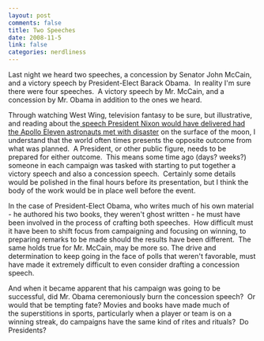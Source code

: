 ```yaml
--- 
layout: post
comments: false
title: Two Speeches
date: 2008-11-5
link: false
categories: nerdliness
---
```

Last night we heard two speeches, a concession by Senator John McCain, and a victory speech by President-Elect Barack Obama.  In reality I'm sure there were four speeches.  A victory speech by Mr. McCain, and a concession by Mr. Obama in addition to the ones we heard.

Through watching West Wing, television fantasy to be sure, but illustrative, and reading about the<a title="In Event of Moon Disaster" href="http://en.wikisource.org/wiki/In_Event_of_Moon_Disaster"> speech President Nixon would have delivered had the Apollo Eleven astronauts met with disaster</a> on the surface of the moon, I understand that the world often times presents the opposite outcome from what was planned.  A President, or other public figure, needs to be prepared for either outcome.  This means some time ago (days? weeks?) someone in each campaign was tasked with starting to put together a victory speech and also a concession speech.  Certainly some details would be polished in the final hours before its presentation, but I think the body of the work would be in place well before the event.

In the case of President-Elect Obama, who writes much of his own material - he authored his two books, they weren't ghost written - he must have been involved in the process of crafting both speeches.  How difficult must it have been to shift focus from campaigning and focusing on winning, to preparing remarks to be made should the results have been different.  The same holds true for Mr. McCain, may be more so. The drive and determination to keep going in the face of polls that weren't favorable, must have made it extremely difficult to even consider drafting a concession speech.

And when it became apparent that his campaign was going to be successful, did Mr. Obama ceremoniously burn the concession speech?  Or would that be tempting fate? Movies and books have made much of the superstitions in sports, particularly when a player or team is on a winning streak, do campaigns have the same kind of rites and rituals?  Do Presidents?
